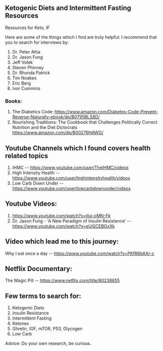 ## Ketogenic Diets and Intermittent Fasting Resources
Resources for Keto, IF

Here are some of the things which I find are truly helpful:
I recommend that you to search for interviews by:

1. Dr. Peter Attia
2. Dr. Jason Fung
3. Jeff Volek
4. Steven Phinney
5. Dr. Rhonda Patrick
6. Tim Noakes
7. Eric Berg
8. Ivor Cummins

### Books:
1. The Diabetics Code: https://www.amazon.com/Diabetes-Code-Prevent-Reverse-Naturally-ebook/dp/B0795BLS8D/
2. Nourishing Traditions: The Cookbook that Challenges Politically Correct Nutrition and the Diet Dictocrats https://www.amazon.com/dp/B00276HAWG/

## Youtube Channels which I found covers health related topics
1. IHMC -- https://www.youtube.com/user/TheIHMC/videos
2. High Intensity Health -- https://www.youtube.com/user/highintensityhealth/videos
3. Low Carb Down Under --  https://www.youtube.com/user/lowcarbdownunder/videos

## Youtube Videos:
1. https://www.youtube.com/watch?v=tIuj-oMN-Fk
2. Dr. Jason Fung - 'A New Paradigm of Insulin Resistance' -- https://www.youtube.com/watch?v=eUiSCEBGxXk

## Video which lead me to this journey: 
Why I eat once a day -- https://www.youtube.com/watch?v=PKfR6bAXr-c

## Netflix Documentary:
The Magic Pill -- https://www.netflix.com/title/80238655

## Few terms to search for:
1. Ketogenic Diets
2. Insulin Resistance
3. Intermittent Fasting
4. Ketones
5. Ghrelin, IGF, mTOR, P53, Glycogen
6. Low Carb

Advice: Do your own research, be curious.
